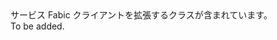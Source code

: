 <Namespace Name="Microsoft.ServiceFabric.Preview.Client">
  <Docs>
    <summary>サービス Fabic クライアントを拡張するクラスが含まれています。</summary> 
    <remarks>To be added.</remarks>
  </Docs>
</Namespace>
